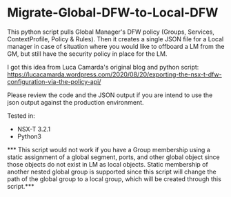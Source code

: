 # Migrate-Global-DFW-to-Local-DFW

This python script pulls Global Manager's DFW policy (Groups, Services, ContextProfile, Policy & Rules). Then it creates a single JSON file for a Local manager in case of situation where you would like to offboard a LM from the GM, but still have the security policy in place for the LM.

I got this idea from Luca Camarda's original blog and python script: https://lucacamarda.wordpress.com/2020/08/20/exporting-the-nsx-t-dfw-configuration-via-the-policy-api/

Please review the code and the JSON output if you are intend to use the json output against the production environment.

Tested in:
- NSX-T 3.2.1
- Python3

*** This script would not work if you have a Group membership using a static assignment of a global segment, ports, and other global object since those objects do not exist in LM as local objects. Static membership of another nested global group is supported since this script will change the path of the global group to a local group, which will be created through this script.*** 
